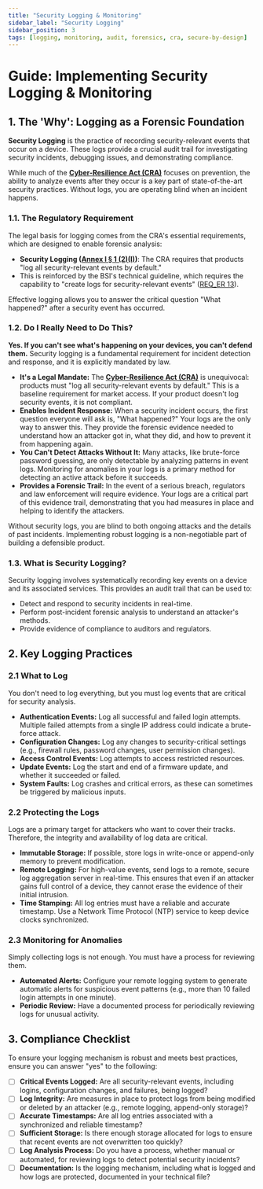 ```yaml
---
title: "Security Logging & Monitoring"
sidebar_label: "Security Logging"
sidebar_position: 3
tags: [logging, monitoring, audit, forensics, cra, secure-by-design]
---
```

# Guide: Implementing Security Logging & Monitoring

## 1. The 'Why': Logging as a Forensic Foundation

**Security Logging** is the practice of recording security-relevant events that occur on a device. These logs provide a crucial audit trail for investigating security incidents, debugging issues, and demonstrating compliance.

While much of the **[Cyber-Resilience Act (CRA)](./../../standards/eu/cra-overview.md)** focuses on prevention, the ability to analyze events after they occur is a key part of state-of-the-art security practices. Without logs, you are operating blind when an incident happens.

### 1.1. The Regulatory Requirement

The legal basis for logging comes from the CRA's essential requirements, which are designed to enable forensic analysis:

-   **Security Logging ([Annex I § 1 (2)(l)][cra_annexI])**: The CRA requires that products "log all security-relevant events by default."
-   This is reinforced by the BSI's technical guideline, which requires the capability to "create logs for security-relevant events" ([REQ_ER 13][bsi_tr_03183_p1]).

Effective logging allows you to answer the critical question "What happened?" after a security event has occurred.

### 1.2. Do I Really Need to Do This?

**Yes. If you can't see what's happening on your devices, you can't defend them.** Security logging is a fundamental requirement for incident detection and response, and it is explicitly mandated by law.

-   **It's a Legal Mandate:** The **[Cyber-Resilience Act (CRA)](../../standards/eu/cra-overview.md)** is unequivocal: products must "log all security-relevant events by default." This is a baseline requirement for market access. If your product doesn't log security events, it is not compliant.
-   **Enables Incident Response:** When a security incident occurs, the first question everyone will ask is, "What happened?" Your logs are the only way to answer this. They provide the forensic evidence needed to understand how an attacker got in, what they did, and how to prevent it from happening again.
-   **You Can't Detect Attacks Without It:** Many attacks, like brute-force password guessing, are only detectable by analyzing patterns in event logs. Monitoring for anomalies in your logs is a primary method for detecting an active attack before it succeeds.
-   **Provides a Forensic Trail:** In the event of a serious breach, regulators and law enforcement will require evidence. Your logs are a critical part of this evidence trail, demonstrating that you had measures in place and helping to identify the attackers.

Without security logs, you are blind to both ongoing attacks and the details of past incidents. Implementing robust logging is a non-negotiable part of building a defensible product.

### 1.3. What is Security Logging?

Security logging involves systematically recording key events on a device and its associated services. This provides an audit trail that can be used to:
-   Detect and respond to security incidents in real-time.
-   Perform post-incident forensic analysis to understand an attacker's methods.
-   Provide evidence of compliance to auditors and regulators.

## 2. Key Logging Practices

### 2.1 What to Log
You don't need to log everything, but you must log events that are critical for security analysis.
- **Authentication Events:** Log all successful and failed login attempts. Multiple failed attempts from a single IP address could indicate a brute-force attack.
- **Configuration Changes:** Log any changes to security-critical settings (e.g., firewall rules, password changes, user permission changes).
- **Access Control Events:** Log attempts to access restricted resources.
- **Update Events:** Log the start and end of a firmware update, and whether it succeeded or failed.
- **System Faults:** Log crashes and critical errors, as these can sometimes be triggered by malicious inputs.

### 2.2 Protecting the Logs
Logs are a primary target for attackers who want to cover their tracks. Therefore, the integrity and availability of log data are critical.
- **Immutable Storage:** If possible, store logs in write-once or append-only memory to prevent modification.
- **Remote Logging:** For high-value events, send logs to a remote, secure log aggregation server in real-time. This ensures that even if an attacker gains full control of a device, they cannot erase the evidence of their initial intrusion.
- **Time Stamping:** All log entries must have a reliable and accurate timestamp. Use a Network Time Protocol (NTP) service to keep device clocks synchronized.

### 2.3 Monitoring for Anomalies
Simply collecting logs is not enough. You must have a process for reviewing them.
- **Automated Alerts:** Configure your remote logging system to generate automatic alerts for suspicious event patterns (e.g., more than 10 failed login attempts in one minute).
- **Periodic Review:** Have a documented process for periodically reviewing logs for unusual activity.

## 3. Compliance Checklist

To ensure your logging mechanism is robust and meets best practices, ensure you can answer "yes" to the following:

- [ ] **Critical Events Logged:** Are all security-relevant events, including logins, configuration changes, and failures, being logged?
- [ ] **Log Integrity:** Are measures in place to protect logs from being modified or deleted by an attacker (e.g., remote logging, append-only storage)?
- [ ] **Accurate Timestamps:** Are all log entries associated with a synchronized and reliable timestamp?
- [ ] **Sufficient Storage:** Is there enough storage allocated for logs to ensure that recent events are not overwritten too quickly?
- [ ] **Log Analysis Process:** Do you have a process, whether manual or automated, for reviewing logs to detect potential security incidents?
- [ ] **Documentation:** Is the logging mechanism, including what is logged and how logs are protected, documented in your technical file?

<!-- Citations -->
[cra_annexI]: https://eur-lex.europa.eu/legal-content/EN/TXT/?uri=CELEX:02024R2847-20241120#anx_I "CRA Annex I – Essential cybersecurity requirements"
[bsi_tr_03183_p1]: https://www.bsi.bund.de/SharedDocs/Downloads/EN/BSI/Publications/TechGuidelines/TR03183/BSI-TR-03183-1-0_9_0.pdf "BSI TR-03183 Part 1: General requirements"